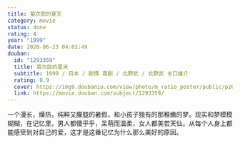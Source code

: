 ```yaml
---
title: 菊次郎的夏天
category: movie
status: done
rating: 4
year: "1999"
date: 2020-06-23 04:01:49
douban:
  id: "1293359"
  title: 菊次郎的夏天
  subtitle: 1999 / 日本 / 剧情 喜剧 / 北野武 / 北野武 关口雄介
  rating: 8.9
  cover: https://img9.doubanio.com/view/photo/m_ratio_poster/public/p2620392435.jpg
  link: https://movie.douban.com/subject/1293359/
---
```


一个漫长，燥热，纯粹又朦胧的暑假，和小孩子独有的那稚嫩的梦。现实和梦模模糊糊，在记忆里，男人都傻乎乎，呆萌而温柔，女人都美若天仙。从每个人身上都能感受到对自己的爱，这才是这番记忆为什么那么美好的原因。
